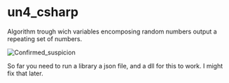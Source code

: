 # un4_csharp
Algorithm trough wich variables encomposing random numbers output a repeating set of numbers.

![Confirmed_suspicion](https://github.com/V3RDAD/un4_csharp/blob/main/un4_c%23.PNG)

So far you need to run a library a json file, and a dll for this to work.
I might fix that later.
